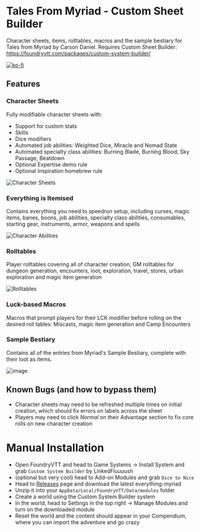 # Tales From Myriad - Custom Sheet Builder
Character sheets, items, rolltables, macros and the sample bestiary for Tales from Myriad by Carson Daniel. Requires Custom Sheet Builder: https://foundryvtt.com/packages/custom-system-builder/

[![ko-fi](https://ko-fi.com/img/githubbutton_sm.svg)](https://ko-fi.com/V7V519H7LL)

## Features

### Character Sheets
Fully modifiable character sheets with:
* Support for custom stats
* Skills
* Dice modifiers
* Automated job abilities: Weighted Dice, Miracle and Nomad State
* Automated specialty class abilities: Burning Blade, Burning Blood, Sky Passage, Beatdown
* Optional Expertise demo rule
* Optional Inspiration homebrew rule
  
![Character Sheets](https://github.com/user-attachments/assets/9da1d50c-d96c-4743-94f2-dbb9a8d63350)


### Everything is Itemised
Contains everything you need to speedrun setup, including curses, magic items, banes, boons, job abilities, specialty class abilities, consumables, starting gear, instruments, armor, weapons and spells

![Character Abilities](https://github.com/user-attachments/assets/a1b43241-3b03-48e8-9797-ddecb86deafe)



### Rolltables
Player rolltables covering all of character creation, GM rolltables for dungeon generation, encounters, loot, exploration, travel, stores, urban exploration and magic item generation

![Rolltables](https://github.com/user-attachments/assets/b3006df7-e621-4e66-8fad-295365d31e27)


### Luck-based Macros
Macros that prompt players for their LCK modifier before rolling on the desired roll tables: Miscasts, magic item generation and Camp Encounters

### Sample Bestiary
Contains all of the entries from Myriad's Sample Bestiary, complete with their loot as items.

![image](https://github.com/user-attachments/assets/5667b838-6bdc-47ac-b90e-e79c4a0031ec)

## Known Bugs (and how to bypass them)
* Character sheets may need to be refreshed multiple times on initial creation, which should fix errors on labels across the sheet
* Players may need to click *Normal* on their Advantage section to fix core rolls on new character creation

# Manual Installation
* Open FoundryVTT and head to Game Systems -> Install System and grab `Custom System Builder` by LinkedFluuuush
* (optional but very cool) head to Add-on Modules and grab `Dice So Nice`
* Head to [Releases](https://github.com/OwlSpirit27/FoundryVTT-Tales-From-Myriad/releases) page and download the latest everything-myriad
* Unzip it into your `AppData/Local/FoundryVTT/Data/modules` folder
* Create a world using the Custom System Builder system
* In the world, head to Settings in the top right -> Manage Modules and turn on the downloaded module
* Reset the world and the content should appear in your Compendium, where you can import the adventure and go crazy

